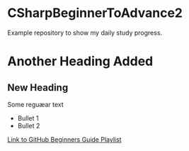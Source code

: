 # CSharpBeginnerToAdvance2
Example repository to show my daily study progress.

# Another Heading Added

## New Heading
 Some reguæar text

* Bullet 1
* Bullet 2

[Link to GitHub Beginners Guide Playlist](https://www.youtube.com/playlist?list=PL5-da3qGB5IBLMp7LtN8Nc3Efd4hJq0kD)